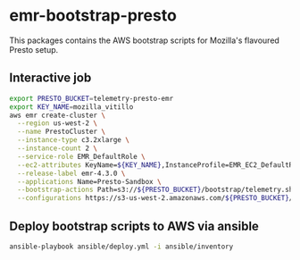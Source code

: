 emr-bootstrap-presto
===================

This packages contains the AWS bootstrap scripts for Mozilla's flavoured Presto setup.

## Interactive job
```bash
export PRESTO_BUCKET=telemetry-presto-emr
export KEY_NAME=mozilla_vitillo
aws emr create-cluster \
  --region us-west-2 \
  --name PrestoCluster \
  --instance-type c3.2xlarge \
  --instance-count 2 \
  --service-role EMR_DefaultRole \
  --ec2-attributes KeyName=${KEY_NAME},InstanceProfile=EMR_EC2_DefaultRole \
  --release-label emr-4.3.0 \
  --applications Name=Presto-Sandbox \
  --bootstrap-actions Path=s3://${PRESTO_BUCKET}/bootstrap/telemetry.sh \
  --configurations https://s3-us-west-2.amazonaws.com/${PRESTO_BUCKET}/configuration/configuration.json
```

## Deploy bootstrap scripts to AWS via ansible
```bash
ansible-playbook ansible/deploy.yml -i ansible/inventory
```
